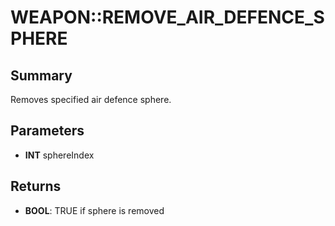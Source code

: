 # WEAPON::REMOVE_AIR_DEFENCE_SPHERE

## Summary
Removes specified air defence sphere.

## Parameters
* **INT** sphereIndex

## Returns
* **BOOL**: TRUE if sphere is removed